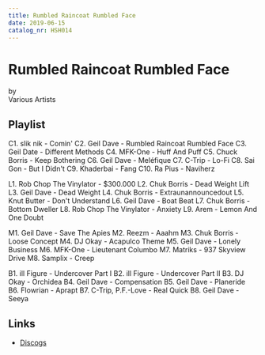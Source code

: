 ```yaml
---
title: Rumbled Raincoat Rumbled Face
date: 2019-06-15
catalog_nr: HSH014
---
```


# Rumbled Raincoat Rumbled Face
by  
Various Artists

## Playlist

C1. slik nik - Comin'
C2. Geil Dave - Rumbled Raincoat Rumbled Face
C3. Geil Date - Different Methods
C4. MFK-One - Huff And Puff
C5. Chuck Borris - Keep Bothering
C6. Geil Dave - Meléfique
C7. C-Trip - Lo-Fi
C8. Sai Gon - But I Didn't
C9. Khaderbai - Fang
C10. Ra Pius - Naviherz

L1. Rob Chop The Vinylator - $300.000
L2. Chuk Borris - Dead Weight Lift
L3. Geil Dave - Dead Weight
L4. Chuk Borris - Extraunannouncedout
L5. Knut Butter - Don't Understand
L6. Geil Dave - Boat Beat
L7. Chuk Borris - Bottom Dweller
L8. Rob Chop The Vinylator - Anxiety
L9. Arem - Lemon And One Doubt

M1. Geil Dave - Save The Apies
M2. Reezm - Aaahm
M3. Chuk Borris - Loose Concept
M4. DJ Okay - Acapulco Theme
M5. Geil Dave - Lonely Business
M6. MFK-One - Lieutenant Columbo
M7. Matriks - 937 Skyview Drive
M8. Samplix - Creep

B1. ill Figure - Undercover Part I
B2. ill Figure - Undercover Part II
B3. DJ Okay - Orchidea
B4. Geil Dave - Compensation
B5. Geil Dave - Planeride
B6. Flowrian - Aprapt
B7. C-Trip, P.F.-Love - Real Quick
B8. Geil Dave - Seeya

## Links

* [Discogs](https://www.discogs.com/Home-Street-Home-Rumbled-Raincoat-Rumbled-Face/release/13776867)
